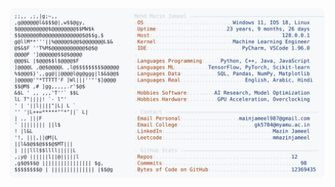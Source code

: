 <picture>
  <source srcset="https://raw.githubusercontent.com/mmazinjameel/mmazinjameel/main/dark_mode.svg?v=1756601622" media="(prefers-color-scheme: dark)">
  <img src="https://raw.githubusercontent.com/mmazinjameel/mmazinjameel/main/light_mode.svg?v=1756601622">
</picture>
